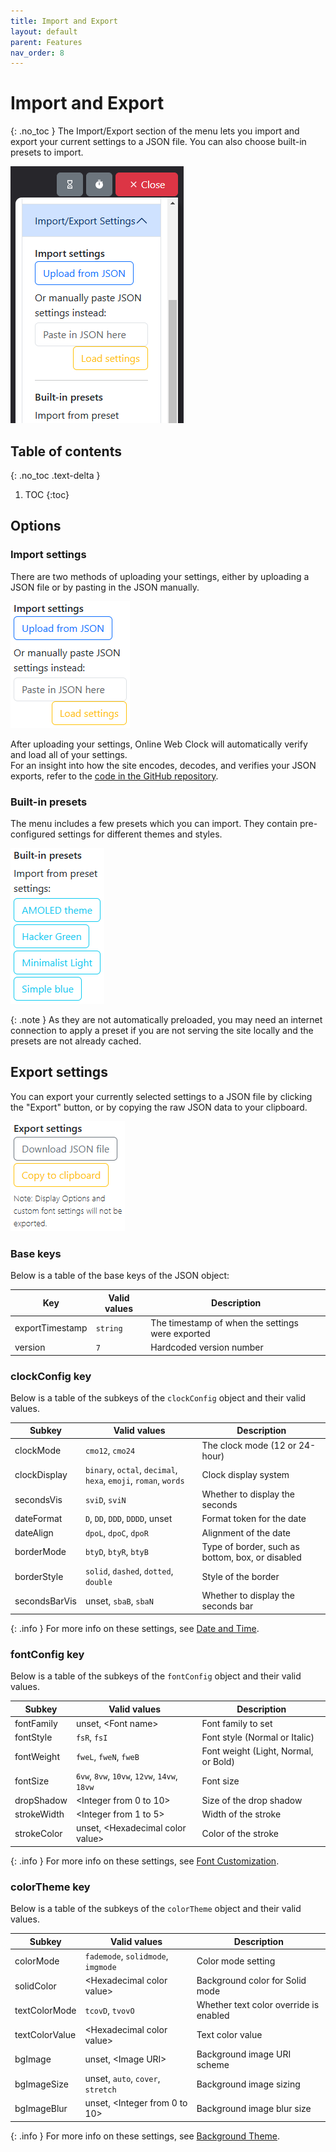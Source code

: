 ```yaml
---
title: Import and Export
layout: default
parent: Features
nav_order: 8
---
```

# Import and Export
{: .no_toc }
The Import/Export section of the menu lets you import and export your current settings to a JSON file. You can also choose built-in presets to import.

![A screenshot of the import and export menu options.](/assets/images/docs-Features/importexport/importexport.png)

## Table of contents
{: .no_toc .text-delta }
1. TOC
{:toc}

## Options
### Import settings
There are two methods of uploading your settings, either by uploading a JSON file or by pasting in the JSON manually.

![A screenshot of the import upload button and text field upload form.](/assets/images/docs-Features/importexport/import.png)

After uploading your settings, Online Web Clock will automatically verify and load all of your settings.  
For an insight into how the site encodes, decodes, and verifies your JSON exports, refer to the [code in the GitHub repository](https://github.com/iKarTehFox/web-clock/blob/prod/src/importExport.ts).

### Built-in presets
The menu includes a few presets which you can import. They contain pre-configured settings for different themes and styles.

![A screenshot of the built-in presets buttons.](/assets/images/docs-Features/importexport/presets.png)

{: .note }
As they are not automatically preloaded, you may need an internet connection to apply a preset if you are not serving the site locally and the presets are not already cached.

## Export settings
You can export your currently selected settings to a JSON file by clicking the "Export" button, or by copying the raw JSON data to your clipboard.

![A screenshot of the exporting buttons.](/assets/images/docs-Features/importexport/export.png)

### Base keys
Below is a table of the base keys of the JSON object:

| Key | Valid values | Description |
| --- | --- | --- |
| exportTimestamp | `string` | The timestamp of when the settings were exported |
| version | `7` | Hardcoded version number |

### clockConfig key
Below is a table of the subkeys of the `clockConfig` object and their valid values.

| Subkey | Valid values | Description |
| --- | --- | --- |
| clockMode | `cmo12`, `cmo24` | The clock mode (12 or 24-hour) |
| clockDisplay | `binary`, `octal`, `decimal`, `hexa`, `emoji`, `roman`, `words` | Clock display system |
| secondsVis | `sviD`, `sviN` | Whether to display the seconds |
| dateFormat | `D`, `DD`, `DDD`, `DDDD`, unset | Format token for the date |
| dateAlign | `dpoL`, `dpoC`, `dpoR` | Alignment of the date |
| borderMode | `btyD`, `btyR`, `btyB` | Type of border, such as bottom, box, or disabled |
| borderStyle | `solid`, `dashed`, `dotted`, `double` | Style of the border |
| secondsBarVis | unset, `sbaB`, `sbaN` | Whether to display the seconds bar |

{: .info }
For more info on these settings, see [Date and Time](/docs/datetime).

### fontConfig key
Below is a table of the subkeys of the `fontConfig` object and their valid values.

| Subkey | Valid values | Description |
| --- | --- | --- |
| fontFamily | unset, \<Font name\> | Font family to set |
| fontStyle | `fsR`, `fsI` | Font style (Normal or Italic) |
| fontWeight | `fweL`, `fweN`, `fweB` | Font weight (Light, Normal, or Bold) |
| fontSize | `6vw`, `8vw`, `10vw`, `12vw`, `14vw`, `18vw` | Font size |
| dropShadow | \<Integer from 0 to 10\> | Size of the drop shadow |
| strokeWidth | \<Integer from 1 to 5\> | Width of the stroke |
| strokeColor | unset, \<Hexadecimal color value\> | Color of the stroke |

{: .info }
For more info on these settings, see [Font Customization](/docs/fontcustomization).

### colorTheme key
Below is a table of the subkeys of the `colorTheme` object and their valid values.

| Subkey | Valid values | Description |
| --- | --- | --- |
| colorMode | `fademode`, `solidmode`, `imgmode` | Color mode setting |
| solidColor | \<Hexadecimal color value\> | Background color for Solid mode |
| textColorMode | `tcovD`, `tvovO` | Whether text color override is enabled |
| textColorValue | \<Hexadecimal color value\> | Text color value |
| bgImage | unset, \<Image URI\> | Background image URI scheme |
| bgImageSize | unset, `auto`, `cover`, `stretch` | Background image sizing |
| bgImageBlur | unset, \<Integer from 0 to 10\> | Background image blur size |

{: .info }
For more info on these settings, see [Background Theme](/docs/backgroundtheme).

